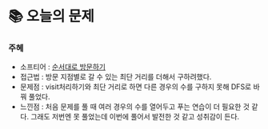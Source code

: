  # 📚 오늘의 문제

### 주혜
- 소프티어 : [순서대로 방문하기](https://softeer.ai/practice/6246)
- 접근법 : 방문 지점별로 갈 수 있는 최단 거리를 더해서 구하려했다.
- 문제점 : visit처리하기와 최단 거리로 하면 다른 경우의 수를 구하지 못해 DFS로 바꿔 풀었다.
- 느낀점 : 처음 문제를 풀 때 여러 경우의 수를 열어두고 푸는 연습이 더 필요한 것 같다. 그래도 저번엔 못 풀었는데 이번에 풀어서 발전한 것 같고 성취감이 든다.
